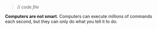 > // _code.file_<br/>

**Computers are not smart**. Computers can execute millions of commands each second, but they can only do what you tell it to do.
